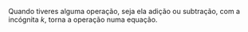 Quando tiveres alguma operação, seja ela adição ou subtração, com a incógnita $k$, torna a operação numa equação.

